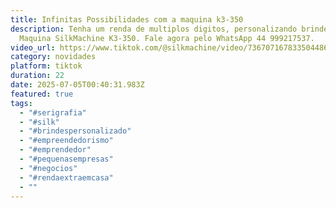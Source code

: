 ```yaml
---
title: Infinitas Possibilidades com a maquina k3-350
description: Tenha um renda de multiplos digitos, personalizando brindes com a
  Maquina SilkMachine K3-350. Fale agora pelo WhatsApp 44 999217537.
video_url: https://www.tiktok.com/@silkmachine/video/7367071678335044869
category: novidades
platform: tiktok
duration: 22
date: 2025-07-05T00:40:31.983Z
featured: true
tags:
  - "#serigrafia"
  - "#silk"
  - "#brindespersonalizado"
  - "#empreendedorismo"
  - "#emprendedor"
  - "#pequenasempresas"
  - "#negocios"
  - "#rendaextraemcasa"
  - ""
---
```


